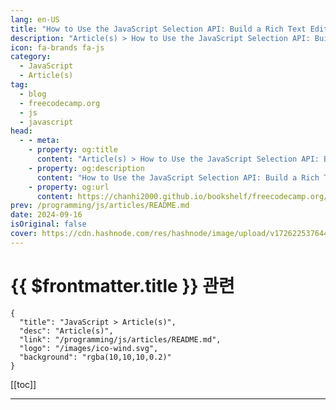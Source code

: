 ```yaml
---
lang: en-US
title: "How to Use the JavaScript Selection API: Build a Rich Text Editor and Real-Time Element Detection"
description: "Article(s) > How to Use the JavaScript Selection API: Build a Rich Text Editor and Real-Time Element Detection"
icon: fa-brands fa-js
category: 
  - JavaScript
  - Article(s)
tag: 
  - blog
  - freecodecamp.org
  - js
  - javascript
head:
  - - meta:
    - property: og:title
      content: "Article(s) > How to Use the JavaScript Selection API: Build a Rich Text Editor and Real-Time Element Detection"
    - property: og:description
      content: "How to Use the JavaScript Selection API: Build a Rich Text Editor and Real-Time Element Detection"
    - property: og:url
      content: https://chanhi2000.github.io/bookshelf/freecodecamp.org/use-the-javascript-selection-api-to-build-a-rich-text-editor.html
prev: /programming/js/articles/README.md
date: 2024-09-16
isOriginal: false
cover: https://cdn.hashnode.com/res/hashnode/image/upload/v1726225376443/ae5d57c8-e79e-4dc4-b218-c3a5e34f8293.png
---
```


# {{ $frontmatter.title }} 관련

```component VPCard
{
  "title": "JavaScript > Article(s)",
  "desc": "Article(s)",
  "link": "/programming/js/articles/README.md",
  "logo": "/images/ico-wind.svg",
  "background": "rgba(10,10,10,0.2)"
}
```

[[toc]]

---

<SiteInfo
  name="How to Use the JavaScript Selection API: Build a Rich Text Editor and Real-Time Element Detection"
  desc="When you interact with web pages, a common task you’ll perform often is selecting text. Whether it's highlighting a section of a paragraph to copy, marking important parts of a document, or working with interactive features like note-taking or text e..."
  url="https://freecodecamp.org/news/use-the-javascript-selection-api-to-build-a-rich-text-editor/"
  logo="https://cdn.freecodecamp.org/universal/favicons/favicon.ico"
  preview="https://cdn.hashnode.com/res/hashnode/image/upload/v1726225376443/ae5d57c8-e79e-4dc4-b218-c3a5e34f8293.png"/>

<!-- TODO: 작성 -->

<!-- 
<p>When you interact with web pages, a common task you’ll perform often is selecting text. Whether it's highlighting a section of a paragraph to copy, marking important parts of a document, or working with interactive features like note-taking or text editing, text selections are part of our everyday browsing experience.</p>
<p>The JavaScript <strong>Selection API</strong> is what makes it possible to interact programmatically with these text selections.</p>
<p>In this tutorial, we'll dive deep into the Selection API, explore what it can do, and demonstrate how you can use it to create interactive, selection-based web applications.</p>
<h3 id="heading-in-this-article-we-will-cover">In this article, we will cover:</h3>
<ul>
<li><p><a class="post-section-overview" href="#heading-what-is-the-selection-api">Explore the JavaScript Selection API, a powerful tool for interacting with and manipulating user-selected text on a web page.</a></p>
</li>
<li><p><a class="post-section-overview" href="#heading-the-documentexeccommand-function">Introduce document.execCommand(), an easy-to-use method for adding formatting to selected text, including bold, italic, and underline.</a></p>
</li>
<li><p><a class="post-section-overview" href="#heading-example-use-case-how-to-build-a-rich-text-editor-with-the-javascript-selection-api">Demonstrate how to build a simple rich text editor with basic formatting features using both the Selection API and execCommand().</a></p>
</li>
<li><p><a class="post-section-overview" href="#heading-how-to-get-the-clicked-element-and-its-real-time-position">Detect clicked elements and their positions in real time.</a></p>
</li>
</ul>
<h2 id="heading-what-is-the-selection-api">What is the Selection API?</h2>
<p>The <strong>Selection API</strong> is a web API provided by modern browsers that enables developers to work with user text selections on a web page. It allows you to:</p>
<ol>
<li><p>Get details about the currently selected text.</p>
</li>
<li><p>Modify or manipulate selections programmatically.</p>
</li>
<li><p>Detect when users make a selection.</p>
</li>
<li><p>Store, replace, or delete selections of text.</p>
</li>
</ol>
<p>This API is commonly used for rich text editors, copy/paste functionality, custom tooltips, highlighting, annotations, and more.</p>
<h2 id="heading-what-can-you-do-using-the-selection-api">What Can You Do Using the Selection API?</h2>
<p>The Selection API gives you the power to interact with user-selected text in a variety of ways. Some key capabilities include:</p>
<ol>
<li><p><strong>Get the currently selected text</strong>: Extract the highlighted text that the user selects in the document.</p>
</li>
<li><p><strong>Modify the selection</strong>: Programmatically set or modify a selection, either by setting new start and end points for the selection or collapsing it entirely.</p>
</li>
<li><p><strong>Remove the selection</strong>: Clear a selection once you're done using it.</p>
</li>
<li><p><strong>Extract position information</strong>: Know where the selection begins and ends, both within the document and on the screen (useful for custom tooltips or annotations).</p>
</li>
<li><p><strong>Apply custom styling</strong>: You can style the selected text, add highlights, or trigger events when a user makes a selection.</p>
</li>
</ol>
<h2 id="heading-key-components-of-the-selection-api">Key Components of the Selection API</h2>
<p>To effectively use the Selection API, it's important to understand some of its core concepts. Here are the key objects and methods:</p>
<h3 id="heading-1-selection-object"><strong>1.</strong> <code>Selection</code> <strong>Object</strong></h3>
<p>The <code>Selection</code> object represents the current selection of text on a web page. It’s accessible through the <code>window.getSelection()</code> method and is the core object you’ll interact with.</p>
<pre class="language-typescript" tabindex="0"><code class="language-typescript"><span class="token keyword">const</span> selection <span class="token operator">=</span> window<span class="token punctuation">.</span><span class="token function">getSelection</span><span class="token punctuation">(</span><span class="token punctuation">)</span><span class="token punctuation">;</span>
<span class="token builtin">console</span><span class="token punctuation">.</span><span class="token function">log</span><span class="token punctuation">(</span>selection<span class="token punctuation">)</span><span class="token punctuation">;</span>
</code></pre>
<p>The <code>Selection</code> object provides multiple properties and methods to retrieve, modify, and manipulate user-selected text.</p>
<h3 id="heading-2-range-object"><strong>2.</strong> <code>Range</code> <strong>Object</strong></h3>
<p>The <code>Range</code> object represents a fragment of a document. It holds information about the start and end points of a selection and allows you to manipulate portions of the document.</p>
<p>For example, you can create a range to highlight or manipulate specific text nodes or retrieve the text content within a certain range.</p>
<pre class="language-typescript" tabindex="0"><code class="language-typescript"><span class="token keyword">const</span> selection <span class="token operator">=</span> window<span class="token punctuation">.</span><span class="token function">getSelection</span><span class="token punctuation">(</span><span class="token punctuation">)</span><span class="token punctuation">;</span>
<span class="token keyword">const</span> range <span class="token operator">=</span> selection<span class="token punctuation">.</span><span class="token function">getRangeAt</span><span class="token punctuation">(</span><span class="token number">0</span><span class="token punctuation">)</span><span class="token punctuation">;</span> <span class="token comment">// Get the first range of the selection</span>
<span class="token builtin">console</span><span class="token punctuation">.</span><span class="token function">log</span><span class="token punctuation">(</span>range<span class="token punctuation">)</span><span class="token punctuation">;</span>
</code></pre>
<h2 id="heading-key-methods-and-properties-of-the-selection-api">Key Methods and Properties of the Selection API</h2>
<p>Here’s a breakdown of the most commonly used methods and properties of the <strong>Selection API</strong> and the <strong>Range API</strong>:</p>
<h3 id="heading-selection-api-methods"><strong>Selection API Methods:</strong></h3>
<h4 id="heading-1-windowgetselection">1. <code>window.getSelection()</code>:</h4>
<p>The <code>window.getSelection()</code> method is used to retrieve the current text selection on the webpage. It returns an <code>Selection</code> object, which represents the range of text selected by the user, or the caret's current position (if no text is selected).</p>
<p><strong>Details about</strong> <code>window.getSelection()</code><strong>:</strong></p>
<p>The <code>Selection</code> object contains details about the currently selected text (if any), including the start and end nodes, offsets, and methods for manipulating the selection.</p>
<p>If no text is selected, the <code>Selection</code> the object will reflect the caret's current position without any selected range.</p>
<p><strong>Example Code:</strong></p>
<pre class="language-typescript" tabindex="0"><code class="language-typescript"><span class="token keyword">const</span> selection <span class="token operator">=</span> window<span class="token punctuation">.</span><span class="token function">getSelection</span><span class="token punctuation">(</span><span class="token punctuation">)</span><span class="token punctuation">;</span>
<span class="token builtin">console</span><span class="token punctuation">.</span><span class="token function">log</span><span class="token punctuation">(</span>selection<span class="token punctuation">)</span><span class="token punctuation">;</span>  <span class="token comment">// Logs the Selection object to the console</span>
</code></pre>
<p><strong>Example Usage:</strong></p>
<p>Check if any text is selected:</p>
<pre class="language-typescript" tabindex="0"><code class="language-typescript"><span class="token keyword">const</span> selection <span class="token operator">=</span> window<span class="token punctuation">.</span><span class="token function">getSelection</span><span class="token punctuation">(</span><span class="token punctuation">)</span><span class="token punctuation">;</span>
<span class="token keyword">if</span> <span class="token punctuation">(</span>selection<span class="token punctuation">.</span>rangeCount <span class="token operator">&gt;</span> <span class="token number">0</span><span class="token punctuation">)</span> <span class="token punctuation">{</span>
    <span class="token builtin">console</span><span class="token punctuation">.</span><span class="token function">log</span><span class="token punctuation">(</span><span class="token string">'Text is selected'</span><span class="token punctuation">)</span><span class="token punctuation">;</span>
<span class="token punctuation">}</span> <span class="token keyword">else</span> <span class="token punctuation">{</span>
    <span class="token builtin">console</span><span class="token punctuation">.</span><span class="token function">log</span><span class="token punctuation">(</span><span class="token string">'No text selected'</span><span class="token punctuation">)</span><span class="token punctuation">;</span>
<span class="token punctuation">}</span>
</code></pre>
<p>This checks if any text is selected by verifying if <code>rangeCount</code> (the number of text ranges) is greater than zero.</p>
<h4 id="heading-2-selectionanchornode-and-selectionfocusnode">2. <code>Selection.anchorNode</code> <strong>and</strong> <code>Selection.focusNode</code><strong>:</strong></h4>
<p><code>anchorNode</code> represents the node where the user started the selection. It's the starting point of the selection, although visually it could be at the end depending on the user's drag direction.</p>
<p><code>focusNode</code> represents the node where the user ended the selection. It's the ending point of the selection, but again, this could visually appear as the start of the selection if the user selected backward.</p>
<p><strong>Important details:</strong></p>
<ul>
<li><p><strong>Selection direction</strong>: If the selection is made left-to-right (dragging forward), this <code>anchorNode</code> will be the earlier part of the selection. If the selection is made right-to-left (dragging backward), the <code>anchorNode</code> will be at the later part of the selection, but the focus will appear first.</p>
</li>
<li><p><strong>Node types</strong>: Both <code>anchorNode</code> and <code>focusNode</code> return DOM nodes. This means they can be text nodes, element nodes, or any other type of node within the document.</p>
</li>
<li><p><strong>Offsets</strong>: Along with these properties, <code>Selection.anchorOffset</code> and <code>Selection.focusOffset</code> give you the exact character offset within the nodes where the selection starts and ends.</p>
</li>
</ul>
<h4 id="heading-3-selectiontostring">3. <code>Selection.toString()</code>:</h4>
<p>To use the <code>Selection.toString()</code> method, you can simply call it on the current selection. This method returns the string value of the currently selected text in the document.</p>
<pre class="language-typescript" tabindex="0"><code class="language-typescript"><span class="token keyword">const</span> selectedText <span class="token operator">=</span> selection<span class="token punctuation">.</span><span class="token function">toString</span><span class="token punctuation">(</span><span class="token punctuation">)</span><span class="token punctuation">;</span>
<span class="token builtin">console</span><span class="token punctuation">.</span><span class="token function">log</span><span class="token punctuation">(</span>selectedText<span class="token punctuation">)</span><span class="token punctuation">;</span>  <span class="token comment">// Output: The selected text</span>
</code></pre>
<p><strong>How it works:</strong></p>
<ol>
<li><p><code>window.getSelection()</code>: This retrieves the current <code>Selection</code> object representing the user-selected text.</p>
</li>
<li><p><code>.toString()</code>: This converts the selected range to a plain string of text.</p>
</li>
<li><p>The result is then printed to the console.</p>
</li>
</ol>
<h4 id="heading-4-selectionremoveallranges">4. <code>Selection.removeAllRanges()</code>:</h4>
<p>The <code>Selection.removeAllRanges()</code> method is used to clear or remove any current text selection on a webpage. When called, it deselects any text that the user may have selected, leaving the selection empty.</p>
<pre class="language-typescript" tabindex="0"><code class="language-typescript">selection<span class="token punctuation">.</span><span class="token function">removeAllRanges</span><span class="token punctuation">(</span><span class="token punctuation">)</span><span class="token punctuation">;</span>
</code></pre>
<p><strong>How it works:</strong></p>
<ul>
<li><p><code>window.getSelection()</code>: Retrieves the current <code>Selection</code> object.</p>
</li>
<li><p><code>.removeAllRanges()</code>: Clears the selection, effectively deselecting any highlighted text on the page.</p>
</li>
</ul>
<h4 id="heading-5-selectionaddrangerange">5. <code>Selection.addRange(range)</code>:</h4>
<p>The <code>Selection.addRange(range)</code> method is used to add a specific <code>Range</code> object to the current selection in the document. This allows you to programmatically select a range of text or elements.</p>
<pre class="language-typescript" tabindex="0"><code class="language-typescript"><span class="token comment">// Create a range object</span>
<span class="token keyword">const</span> range <span class="token operator">=</span> document<span class="token punctuation">.</span><span class="token function">createRange</span><span class="token punctuation">(</span><span class="token punctuation">)</span><span class="token punctuation">;</span>

<span class="token comment">// Select a specific element or part of the document</span>
<span class="token keyword">const</span> element <span class="token operator">=</span> document<span class="token punctuation">.</span><span class="token function">getElementById</span><span class="token punctuation">(</span><span class="token string">'myElement'</span><span class="token punctuation">)</span><span class="token punctuation">;</span>

<span class="token comment">// Set the range to start at the beginning of the element and end at the end</span>
range<span class="token punctuation">.</span><span class="token function">selectNodeContents</span><span class="token punctuation">(</span>element<span class="token punctuation">)</span><span class="token punctuation">;</span>

<span class="token comment">// Clear any existing selection and add the new range</span>
<span class="token keyword">const</span> selection <span class="token operator">=</span> window<span class="token punctuation">.</span><span class="token function">getSelection</span><span class="token punctuation">(</span><span class="token punctuation">)</span><span class="token punctuation">;</span>
selection<span class="token punctuation">.</span><span class="token function">removeAllRanges</span><span class="token punctuation">(</span><span class="token punctuation">)</span><span class="token punctuation">;</span>  <span class="token comment">// Remove existing selections</span>
selection<span class="token punctuation">.</span><span class="token function">addRange</span><span class="token punctuation">(</span>range<span class="token punctuation">)</span><span class="token punctuation">;</span>  <span class="token comment">// Add the new range</span>
</code></pre>
<p><strong>How it works:</strong></p>
<ol>
<li><p><code>document.createRange()</code>: Creates a new <code>Range</code> object.</p>
</li>
<li><p><code>range.selectNodeContents()</code>: Sets the range to cover the contents of a specific DOM element (in this case, the element with ID <code>myElement</code>).</p>
</li>
<li><p><code>selection.removeAllRanges()</code>: Clears any previously selected text or elements.</p>
</li>
<li><p><code>selection.addRange(range)</code>: Adds the definition <code>Range</code> to the selection, making it the currently selected text or content.</p>
</li>
</ol>
<p><strong>Use Cases:</strong></p>
<ul>
<li><p><strong>Programmatically Select Text</strong>: If you want to highlight specific parts of the document programmatically, you can use this method to select them.</p>
</li>
<li><p><strong>Custom Selection Logic</strong>: In web applications that require specific text or element selections, such as editors or custom UI tools, this can be used to manage user selections.</p>
</li>
</ul>
<h3 id="heading-range-api-methods"><strong>Range API Methods:</strong></h3>
<h4 id="heading-1-rangesetstartnode-offset">1. <code>range.setStart(node, offset)</code>:</h4>
<p>The <code>Range.setStart(node, offset)</code> method is used to set the starting point of an <code>Range</code> object. You specify <code>node</code> where the range should start and the <code>offset</code> (position within the node) for the starting point.</p>
<p><strong>Parameters:</strong></p>
<ul>
<li><p><code>node</code>: The DOM node where the range should start. It can be an element node or a text node.</p>
</li>
<li><p><code>offset</code>: The position within the node where the range starts. For element nodes, this is the index of child nodes. For text nodes, it's the character position within the text.</p>
</li>
</ul>
<pre class="language-typescript" tabindex="0"><code class="language-typescript"><span class="token comment">// Create a range object</span>
<span class="token keyword">const</span> range <span class="token operator">=</span> document<span class="token punctuation">.</span><span class="token function">createRange</span><span class="token punctuation">(</span><span class="token punctuation">)</span><span class="token punctuation">;</span>

<span class="token comment">// Select the text node where the range should start</span>
<span class="token keyword">const</span> textNode <span class="token operator">=</span> document<span class="token punctuation">.</span><span class="token function">getElementById</span><span class="token punctuation">(</span><span class="token string">'myElement'</span><span class="token punctuation">)</span><span class="token punctuation">.</span>firstChild<span class="token punctuation">;</span>

<span class="token comment">// Set the start of the range at the 5th character in the text node</span>
range<span class="token punctuation">.</span><span class="token function">setStart</span><span class="token punctuation">(</span>textNode<span class="token punctuation">,</span> <span class="token number">5</span><span class="token punctuation">)</span><span class="token punctuation">;</span>
</code></pre>
<p><strong>Code explanation:</strong></p>
<ol>
<li><p><code>document.createRange()</code>: Creates a new <code>Range</code> object.</p>
</li>
<li><p><code>textNode</code>: This refers to the first child of the element with ID <code>myElement</code>, which is expected to be a text node.</p>
</li>
<li><p><code>range.setStart(textNode, 5)</code>: Sets the start of the range at the 5th character in the text node.</p>
</li>
</ol>
<p><strong>Important notes:</strong></p>
<ul>
<li><p>In <strong>text nodes</strong>, the <code>offset</code> refers to the position of a character within the text. For example, <code>offset = 5</code> means the range starts after the 5th character.</p>
</li>
<li><p>In <strong>element nodes</strong>, the <code>offset</code> refers to the index of child nodes. For instance, <code>offset = 0</code> would start before the first child element, while <code>offset = 1</code> would start after the first child.</p>
</li>
</ul>
<p><strong>Example use case:</strong></p>
<p>You could use <code>setStart</code> in a scenario where you want to highlight or extract part of some text, starting at a specific point:</p>
<pre class="language-typescript" tabindex="0"><code class="language-typescript"><span class="token keyword">const</span> range <span class="token operator">=</span> document<span class="token punctuation">.</span><span class="token function">createRange</span><span class="token punctuation">(</span><span class="token punctuation">)</span><span class="token punctuation">;</span>
<span class="token keyword">const</span> textNode <span class="token operator">=</span> document<span class="token punctuation">.</span><span class="token function">getElementById</span><span class="token punctuation">(</span><span class="token string">'myText'</span><span class="token punctuation">)</span><span class="token punctuation">.</span>firstChild<span class="token punctuation">;</span>
range<span class="token punctuation">.</span><span class="token function">setStart</span><span class="token punctuation">(</span>textNode<span class="token punctuation">,</span> <span class="token number">3</span><span class="token punctuation">)</span><span class="token punctuation">;</span> <span class="token comment">// Start at the 4th character</span>
range<span class="token punctuation">.</span><span class="token function">setEnd</span><span class="token punctuation">(</span>textNode<span class="token punctuation">,</span> <span class="token number">8</span><span class="token punctuation">)</span><span class="token punctuation">;</span>   <span class="token comment">// End at the 9th character</span>

<span class="token keyword">const</span> selection <span class="token operator">=</span> window<span class="token punctuation">.</span><span class="token function">getSelection</span><span class="token punctuation">(</span><span class="token punctuation">)</span><span class="token punctuation">;</span>
selection<span class="token punctuation">.</span><span class="token function">removeAllRanges</span><span class="token punctuation">(</span><span class="token punctuation">)</span><span class="token punctuation">;</span> <span class="token comment">// Clear previous selections</span>
selection<span class="token punctuation">.</span><span class="token function">addRange</span><span class="token punctuation">(</span>range<span class="token punctuation">)</span><span class="token punctuation">;</span>   <span class="token comment">// Highlight the selected text</span>
</code></pre>
<p>In this example, it selects the text starting from the 4th character and ending at the 9th character, effectively highlighting that part of the text.</p>
<h4 id="heading-2-rangeclonecontents">2. <code>range.cloneContents()</code>:</h4>
<p>The <code>Range.cloneContents()</code> method is used to create a copy of the content within the specified range. It returns a <code>DocumentFragment</code> containing the nodes and content from the range but does not modify the original document.</p>
<p><strong>Key details:</strong></p>
<ul>
<li><p><strong>Returns</strong>: A <code>DocumentFragment</code> that contains the cloned nodes and elements within the range.</p>
</li>
<li><p><strong>Non-destructive</strong>: This method does not alter or remove the content from the original document – it simply creates a copy.</p>
</li>
</ul>
<p><strong>Example code:</strong></p>
<pre class="language-typescript" tabindex="0"><code class="language-typescript"><span class="token comment">// Create a range object</span>
<span class="token keyword">const</span> range <span class="token operator">=</span> document<span class="token punctuation">.</span><span class="token function">createRange</span><span class="token punctuation">(</span><span class="token punctuation">)</span><span class="token punctuation">;</span>

<span class="token comment">// Select the content of a specific element</span>
<span class="token keyword">const</span> element <span class="token operator">=</span> document<span class="token punctuation">.</span><span class="token function">getElementById</span><span class="token punctuation">(</span><span class="token string">'myElement'</span><span class="token punctuation">)</span><span class="token punctuation">;</span>
range<span class="token punctuation">.</span><span class="token function">selectNodeContents</span><span class="token punctuation">(</span>element<span class="token punctuation">)</span><span class="token punctuation">;</span>

<span class="token comment">// Clone the contents of the range</span>
<span class="token keyword">const</span> clonedContent <span class="token operator">=</span> range<span class="token punctuation">.</span><span class="token function">cloneContents</span><span class="token punctuation">(</span><span class="token punctuation">)</span><span class="token punctuation">;</span>

<span class="token comment">// Append the cloned content somewhere in the document</span>
document<span class="token punctuation">.</span>body<span class="token punctuation">.</span><span class="token function">appendChild</span><span class="token punctuation">(</span>clonedContent<span class="token punctuation">)</span><span class="token punctuation">;</span>
</code></pre>
<p><strong>How it works:</strong></p>
<ol>
<li><p><code>document.createRange()</code>: Creates a new <code>Range</code> object.</p>
</li>
<li><p><code>range.selectNodeContents(element)</code>: Selects all the content within the specified element.</p>
</li>
<li><p><code>range.cloneContents()</code>: Creates a <code>DocumentFragment</code> that contains a copy of the selected contents.</p>
</li>
<li><p><code>document.body.appendChild(clonedContent)</code>: Appends the cloned content somewhere in the document (in this case, at the end of the body).</p>
</li>
</ol>
<p><strong>Use cases:</strong></p>
<ol>
<li><p><strong>Duplicating Content</strong>: Use this method when you need to create a copy of selected content without altering the original.</p>
</li>
<li><p><strong>Manipulating Copied Data</strong>: After cloning the contents, you can modify or process the cloned fragment (for example, for drag-and-drop features, custom tooltips, or saving a portion of content).</p>
</li>
</ol>
<p><strong>Example scenario:</strong></p>
<p>If you want to copy part of a webpage’s content and display it elsewhere:</p>
<pre class="language-typescript" tabindex="0"><code class="language-typescript"><span class="token keyword">const</span> range <span class="token operator">=</span> document<span class="token punctuation">.</span><span class="token function">createRange</span><span class="token punctuation">(</span><span class="token punctuation">)</span><span class="token punctuation">;</span>
<span class="token keyword">const</span> element <span class="token operator">=</span> document<span class="token punctuation">.</span><span class="token function">querySelector</span><span class="token punctuation">(</span><span class="token string">'#textElement'</span><span class="token punctuation">)</span><span class="token punctuation">;</span>
range<span class="token punctuation">.</span><span class="token function">setStart</span><span class="token punctuation">(</span>element<span class="token punctuation">.</span>firstChild<span class="token punctuation">,</span> <span class="token number">0</span><span class="token punctuation">)</span><span class="token punctuation">;</span>  <span class="token comment">// Set start of range</span>
range<span class="token punctuation">.</span><span class="token function">setEnd</span><span class="token punctuation">(</span>element<span class="token punctuation">.</span>firstChild<span class="token punctuation">,</span> <span class="token number">10</span><span class="token punctuation">)</span><span class="token punctuation">;</span>   <span class="token comment">// Set end of range (first 10 characters)</span>

<span class="token comment">// Clone the content and append it to another element</span>
<span class="token keyword">const</span> clonedContent <span class="token operator">=</span> range<span class="token punctuation">.</span><span class="token function">cloneContents</span><span class="token punctuation">(</span><span class="token punctuation">)</span><span class="token punctuation">;</span>
document<span class="token punctuation">.</span><span class="token function">querySelector</span><span class="token punctuation">(</span><span class="token string">'#targetElement'</span><span class="token punctuation">)</span><span class="token punctuation">.</span><span class="token function">appendChild</span><span class="token punctuation">(</span>clonedContent<span class="token punctuation">)</span><span class="token punctuation">;</span>
</code></pre>
<p>In this example, the first 10 characters <code>#textElement</code> are cloned and inserted into <code>#targetElement</code>. This does not affect the original content in <code>#textElement</code>.</p>
<h3 id="heading-use-cases-of-the-selection-api">Use Cases of the Selection API</h3>
<h4 id="heading-1-highlighting-text">1. Highlighting text</h4>
<p>Using the Selection API, you can highlight text dynamically based on user input. For example, you can wrap the selected text in a <code>&lt;mark&gt;</code> tag to highlight it.</p>
<pre class="language-xml" tabindex="0"><code class="language-xml"><span class="token tag"><span class="token tag"><span class="token punctuation">&lt;</span>p</span> <span class="token attr-name">id</span><span class="token attr-value"><span class="token punctuation attr-equals">=</span><span class="token punctuation">"</span>text<span class="token punctuation">"</span></span><span class="token punctuation">&gt;</span></span>This is some selectable text.<span class="token tag"><span class="token tag"><span class="token punctuation">&lt;/</span>p</span><span class="token punctuation">&gt;</span></span>
<span class="token tag"><span class="token tag"><span class="token punctuation">&lt;</span>button</span> <span class="token attr-name">onclick</span><span class="token attr-value"><span class="token punctuation attr-equals">=</span><span class="token punctuation">"</span>highlightSelection()<span class="token punctuation">"</span></span><span class="token punctuation">&gt;</span></span>Highlight<span class="token tag"><span class="token tag"><span class="token punctuation">&lt;/</span>button</span><span class="token punctuation">&gt;</span></span>

<span class="token tag"><span class="token tag"><span class="token punctuation">&lt;</span>script</span><span class="token punctuation">&gt;</span></span>
function highlightSelection() {
    const selection = window.getSelection();
    if (selection.rangeCount &gt; 0) {
        const range = selection.getRangeAt(0);
        const highlight = document.createElement('mark');
        range.surroundContents(highlight);
    }
}
<span class="token tag"><span class="token tag"><span class="token punctuation">&lt;/</span>script</span><span class="token punctuation">&gt;</span></span>
</code></pre>
<p>This script allows users to highlight the selected text with a simple click.</p>
<h4 id="heading-2-copying-selected-text">2. Copying selected text</h4>
<p>You can easily extract and manipulate the selected text with the <code>Selection.toString()</code> method. Here’s an example of copying the selected text to the clipboard:</p>
<pre class="language-xml" tabindex="0"><code class="language-xml"><span class="token tag"><span class="token tag"><span class="token punctuation">&lt;</span>p</span> <span class="token attr-name">id</span><span class="token attr-value"><span class="token punctuation attr-equals">=</span><span class="token punctuation">"</span>text<span class="token punctuation">"</span></span><span class="token punctuation">&gt;</span></span>Select any portion of this text and copy it to the clipboard.<span class="token tag"><span class="token tag"><span class="token punctuation">&lt;/</span>p</span><span class="token punctuation">&gt;</span></span>
<span class="token tag"><span class="token tag"><span class="token punctuation">&lt;</span>button</span> <span class="token attr-name">onclick</span><span class="token attr-value"><span class="token punctuation attr-equals">=</span><span class="token punctuation">"</span>copySelection()<span class="token punctuation">"</span></span><span class="token punctuation">&gt;</span></span>Copy<span class="token tag"><span class="token tag"><span class="token punctuation">&lt;/</span>button</span><span class="token punctuation">&gt;</span></span>

<span class="token tag"><span class="token tag"><span class="token punctuation">&lt;</span>script</span><span class="token punctuation">&gt;</span></span>
function copySelection() {
    const selection = window.getSelection();
    const text = selection.toString();

    navigator.clipboard.writeText(text).then(() =&gt; {
        alert("Copied to clipboard: " + text);
    });
}
<span class="token tag"><span class="token tag"><span class="token punctuation">&lt;/</span>script</span><span class="token punctuation">&gt;</span></span>
</code></pre>
<p>This snippet allows users to copy any selected text and paste it elsewhere.</p>
<h4 id="heading-3-annotating-text">3. Annotating text</h4>
<p>You can combine the Selection API with custom annotations. You can display a floating tooltip or annotation box by detecting the selection’s position on the page.</p>
<pre class="language-xml" tabindex="0"><code class="language-xml"><span class="token tag"><span class="token tag"><span class="token punctuation">&lt;</span>p</span><span class="token punctuation">&gt;</span></span>Select text to see the annotation box.<span class="token tag"><span class="token tag"><span class="token punctuation">&lt;/</span>p</span><span class="token punctuation">&gt;</span></span>

<span class="token tag"><span class="token tag"><span class="token punctuation">&lt;</span>script</span><span class="token punctuation">&gt;</span></span>
document.addEventListener("mouseup", () =&gt; {
    const selection = window.getSelection();
    const selectedText = selection.toString();

    if (selectedText.length &gt; 0) {
        const range = selection.getRangeAt(0);
        const rect = range.getBoundingClientRect();

        const annotationBox = document.createElement("div");
        annotationBox.style.position = "absolute";
        annotationBox.style.left = `${rect.left}px`;
        annotationBox.style.top = `${rect.top - 30}px`;
        annotationBox.textContent = "Annotate this!";
        document.body.appendChild(annotationBox);
    }
});
<span class="token tag"><span class="token tag"><span class="token punctuation">&lt;/</span>script</span><span class="token punctuation">&gt;</span></span>
</code></pre>
<p>This script creates an annotation box just above the selected text.</p>
<h3 id="heading-advanced-features-of-the-selection-api">Advanced Features of the Selection API</h3>
<ol>
<li><p><strong>Multiple Ranges</strong>: Some browsers support multiple text selections on a single page, where you can select multiple text ranges and manipulate them simultaneously.</p>
</li>
<li><p><strong>Detecting Selection Changes</strong>: You can listen for <code>selectionchange</code> events on the document, allowing you to detect when the user changes their selection.</p>
<pre class="language-typescript" tabindex="0"><code class="language-typescript"> document<span class="token punctuation">.</span><span class="token function">addEventListener</span><span class="token punctuation">(</span><span class="token string">"selectionchange"</span><span class="token punctuation">,</span> <span class="token punctuation">(</span><span class="token punctuation">)</span> <span class="token operator">=&gt;</span> <span class="token punctuation">{</span>
     <span class="token keyword">const</span> selection <span class="token operator">=</span> window<span class="token punctuation">.</span><span class="token function">getSelection</span><span class="token punctuation">(</span><span class="token punctuation">)</span><span class="token punctuation">;</span>
     <span class="token builtin">console</span><span class="token punctuation">.</span><span class="token function">log</span><span class="token punctuation">(</span><span class="token string">"Selection changed:"</span><span class="token punctuation">,</span> selection<span class="token punctuation">.</span><span class="token function">toString</span><span class="token punctuation">(</span><span class="token punctuation">)</span><span class="token punctuation">)</span><span class="token punctuation">;</span>
 <span class="token punctuation">}</span><span class="token punctuation">)</span><span class="token punctuation">;</span>
</code></pre>
</li>
<li><p><strong>Working with Forms</strong>: Selections can be useful in forms, allowing you to auto-complete, copy, or validate the user’s input based on selected text.</p>
</li>
</ol>
<p>The <strong>JavaScript Selection API</strong> is a powerful tool for creating dynamic and interactive web applications. Whether you want to implement custom copy/paste functionality, enable annotations, or build advanced text editors, the Selection API provides the control and flexibility you need to handle user selections.</p>
<p>With its easy-to-use methods and properties, you can enhance user experiences and create intuitive, selection-based features.</p>
<h2 id="heading-example-use-case-how-to-build-a-rich-text-editor-with-the-javascript-selection-api">Example Use Case: How to Build a Rich Text Editor with the JavaScript Selection API</h2>
<p>The Selection API not only allows you to interact with text selections but also opens the door to more advanced text manipulation, like creating a <strong>rich text editor</strong>. A rich text editor (RTE) allows users to format selected text with features such as bold, italic, and underline.</p>
<p>In this section, we'll walk through how to build a basic rich text editor using the Selection API and provide an example with key formatting features.</p>
<h3 id="heading-how-does-the-selection-api-help-build-a-rich-text-editor">How Does the Selection API Help Build a Rich Text Editor?</h3>
<p>The Selection API lets you:</p>
<ul>
<li><p>Detect the text selected by the user.</p>
</li>
<li><p>Programmatically modify the selected content, for example, applying bold, italic, or underlined styling.</p>
</li>
<li><p>Allow users to make in-place edits with simple UI controls (like buttons or keyboard shortcuts).</p>
</li>
</ul>
<p>By using the <code>window.getSelection()</code> and Range API, you can manipulate text based on user actions (such as clicking a "Bold" button). You can then wrap the selected text in appropriate HTML tags (<code>&lt;b&gt;</code>, <code>&lt;i&gt;</code>, <code>&lt;u&gt;</code>) or apply inline styles.</p>
<h3 id="heading-basic-rich-text-editor-features">Basic Rich Text Editor Features</h3>
<p>For our example, we'll implement three core formatting features:</p>
<ol>
<li><p><strong>Bold</strong>: Make the selected text bold.</p>
</li>
<li><p><strong>Italic</strong>: Italicize the selected text.</p>
</li>
<li><p><strong>Underline</strong>: Underline the selected text.</p>
</li>
</ol>
<h4 id="heading-html-structure">HTML Structure</h4>
<p>Here’s a simple layout for the editor with buttons for Bold, Italic, and Underline:</p>
<pre class="language-xml" tabindex="0"><code class="language-xml"><span class="token doctype"><span class="token punctuation">&lt;!</span><span class="token doctype-tag">DOCTYPE</span> <span class="token name">html</span><span class="token punctuation">&gt;</span></span>
<span class="token tag"><span class="token tag"><span class="token punctuation">&lt;</span>html</span> <span class="token attr-name">lang</span><span class="token attr-value"><span class="token punctuation attr-equals">=</span><span class="token punctuation">"</span>en<span class="token punctuation">"</span></span><span class="token punctuation">&gt;</span></span>
<span class="token tag"><span class="token tag"><span class="token punctuation">&lt;</span>head</span><span class="token punctuation">&gt;</span></span>
  <span class="token tag"><span class="token tag"><span class="token punctuation">&lt;</span>meta</span> <span class="token attr-name">charset</span><span class="token attr-value"><span class="token punctuation attr-equals">=</span><span class="token punctuation">"</span>UTF-8<span class="token punctuation">"</span></span><span class="token punctuation">&gt;</span></span>
  <span class="token tag"><span class="token tag"><span class="token punctuation">&lt;</span>meta</span> <span class="token attr-name">name</span><span class="token attr-value"><span class="token punctuation attr-equals">=</span><span class="token punctuation">"</span>viewport<span class="token punctuation">"</span></span> <span class="token attr-name">content</span><span class="token attr-value"><span class="token punctuation attr-equals">=</span><span class="token punctuation">"</span>width=device-width, initial-scale=1.0<span class="token punctuation">"</span></span><span class="token punctuation">&gt;</span></span>
  <span class="token tag"><span class="token tag"><span class="token punctuation">&lt;</span>title</span><span class="token punctuation">&gt;</span></span>Simple Rich Text Editor<span class="token tag"><span class="token tag"><span class="token punctuation">&lt;/</span>title</span><span class="token punctuation">&gt;</span></span>
  <span class="token tag"><span class="token tag"><span class="token punctuation">&lt;</span>style</span><span class="token punctuation">&gt;</span></span>
    #editor {
      border: 1px solid #ccc;
      min-height: 150px;
      padding: 10px;
      margin-top: 10px;
    }
    .toolbar {
      margin-bottom: 5px;
    }
    .toolbar button {
      margin-right: 5px;
    }
  <span class="token tag"><span class="token tag"><span class="token punctuation">&lt;/</span>style</span><span class="token punctuation">&gt;</span></span>
<span class="token tag"><span class="token tag"><span class="token punctuation">&lt;/</span>head</span><span class="token punctuation">&gt;</span></span>
<span class="token tag"><span class="token tag"><span class="token punctuation">&lt;</span>body</span><span class="token punctuation">&gt;</span></span>
  <span class="token tag"><span class="token tag"><span class="token punctuation">&lt;</span>div</span> <span class="token attr-name">class</span><span class="token attr-value"><span class="token punctuation attr-equals">=</span><span class="token punctuation">"</span>toolbar<span class="token punctuation">"</span></span><span class="token punctuation">&gt;</span></span>
    <span class="token tag"><span class="token tag"><span class="token punctuation">&lt;</span>button</span> <span class="token attr-name">onclick</span><span class="token attr-value"><span class="token punctuation attr-equals">=</span><span class="token punctuation">"</span>formatText('bold')<span class="token punctuation">"</span></span><span class="token punctuation">&gt;</span></span><span class="token tag"><span class="token tag"><span class="token punctuation">&lt;</span>b</span><span class="token punctuation">&gt;</span></span>Bold<span class="token tag"><span class="token tag"><span class="token punctuation">&lt;/</span>b</span><span class="token punctuation">&gt;</span></span><span class="token tag"><span class="token tag"><span class="token punctuation">&lt;/</span>button</span><span class="token punctuation">&gt;</span></span>
    <span class="token tag"><span class="token tag"><span class="token punctuation">&lt;</span>button</span> <span class="token attr-name">onclick</span><span class="token attr-value"><span class="token punctuation attr-equals">=</span><span class="token punctuation">"</span>formatText('italic')<span class="token punctuation">"</span></span><span class="token punctuation">&gt;</span></span><span class="token tag"><span class="token tag"><span class="token punctuation">&lt;</span>i</span><span class="token punctuation">&gt;</span></span>Italic<span class="token tag"><span class="token tag"><span class="token punctuation">&lt;/</span>i</span><span class="token punctuation">&gt;</span></span><span class="token tag"><span class="token tag"><span class="token punctuation">&lt;/</span>button</span><span class="token punctuation">&gt;</span></span>
    <span class="token tag"><span class="token tag"><span class="token punctuation">&lt;</span>button</span> <span class="token attr-name">onclick</span><span class="token attr-value"><span class="token punctuation attr-equals">=</span><span class="token punctuation">"</span>formatText('underline')<span class="token punctuation">"</span></span><span class="token punctuation">&gt;</span></span><span class="token tag"><span class="token tag"><span class="token punctuation">&lt;</span>u</span><span class="token punctuation">&gt;</span></span>Underline<span class="token tag"><span class="token tag"><span class="token punctuation">&lt;/</span>u</span><span class="token punctuation">&gt;</span></span><span class="token tag"><span class="token tag"><span class="token punctuation">&lt;/</span>button</span><span class="token punctuation">&gt;</span></span>
  <span class="token tag"><span class="token tag"><span class="token punctuation">&lt;/</span>div</span><span class="token punctuation">&gt;</span></span>

  <span class="token comment">&lt;!-- Contenteditable div for the editor --&gt;</span>
  <span class="token tag"><span class="token tag"><span class="token punctuation">&lt;</span>div</span> <span class="token attr-name">id</span><span class="token attr-value"><span class="token punctuation attr-equals">=</span><span class="token punctuation">"</span>editor<span class="token punctuation">"</span></span> <span class="token attr-name">contenteditable</span><span class="token attr-value"><span class="token punctuation attr-equals">=</span><span class="token punctuation">"</span>true<span class="token punctuation">"</span></span><span class="token punctuation">&gt;</span></span>
    Type your text here...
  <span class="token tag"><span class="token tag"><span class="token punctuation">&lt;/</span>div</span><span class="token punctuation">&gt;</span></span>

  <span class="token tag"><span class="token tag"><span class="token punctuation">&lt;</span>script</span> <span class="token attr-name">src</span><span class="token attr-value"><span class="token punctuation attr-equals">=</span><span class="token punctuation">"</span>editor.js<span class="token punctuation">"</span></span><span class="token punctuation">&gt;</span></span><span class="token tag"><span class="token tag"><span class="token punctuation">&lt;/</span>script</span><span class="token punctuation">&gt;</span></span>
<span class="token tag"><span class="token tag"><span class="token punctuation">&lt;/</span>body</span><span class="token punctuation">&gt;</span></span>
<span class="token tag"><span class="token tag"><span class="token punctuation">&lt;/</span>html</span><span class="token punctuation">&gt;</span></span>
</code></pre>
<h4 id="heading-javascript-handling-formatting-with-the-selection-api">JavaScript: Handling Formatting with the Selection API</h4>
<p>Now that we have the basic structure, let's add JavaScript to handle text formatting. We’ll use the <strong>Selection API</strong> and <code>document.execCommand()</code>, a legacy method still supported by most browsers, to apply formatting.</p>
<p>Here’s the JavaScript to make the buttons functional:</p>
<pre class="language-typescript" tabindex="0"><code class="language-typescript"><span class="token comment">// Function to format text based on the command</span>
<span class="token keyword">function</span> <span class="token function">formatText</span><span class="token punctuation">(</span>command<span class="token punctuation">)</span> <span class="token punctuation">{</span>
  document<span class="token punctuation">.</span><span class="token function">execCommand</span><span class="token punctuation">(</span>command<span class="token punctuation">,</span> <span class="token boolean">false</span><span class="token punctuation">,</span> <span class="token keyword">null</span><span class="token punctuation">)</span><span class="token punctuation">;</span>
<span class="token punctuation">}</span>
</code></pre>
<p>The <code>execCommand</code> method allows you to perform commands on the content inside an element that has the <code>contenteditable</code> attribute. In our case, the commands will be <code>'bold'</code>, <code>'italic'</code>, and <code>'underline'</code>.</p>
<h3 id="heading-the-documentexeccommand-function">The <code>document.execCommand()</code> Function</h3>
<p>The <code>document.execCommand()</code> function is a legacy method provided by browsers that allows developers to perform various document editing operations directly on content within an <code>contenteditable</code> element. This method has been widely used to build rich text editors for web applications due to its simplicity and browser support.</p>
<p>Though it's still functional in most modern browsers, it's worth noting that <code>execCommand</code> has been deprecated and may not be supported in future versions of browsers. But it still provides a good starting point for basic rich text editors.</p>
<p>If you're looking for a long-term solution, newer APIs like the Selection API combined with Range API or third-party libraries (like Quill.js and Draft.js) are recommended for complex editing needs.</p>
<h3 id="heading-what-is-documentexeccommand">What is <code>document.execCommand()</code>?</h3>
<p>The <code>document.execCommand()</code> the method executes a specified command for manipulating or formatting text in a <strong>contenteditable</strong> element (such as a div, textarea, or input field). It can perform commands such as applying styles, modifying text alignment, creating links, and much more.</p>
<h4 id="heading-syntax-of-the-execcommand">Syntax of the <code>execCommand()</code>:</h4>
<pre class="language-typescript" tabindex="0"><code class="language-typescript">document<span class="token punctuation">.</span><span class="token function">execCommand</span><span class="token punctuation">(</span>command<span class="token punctuation">,</span> showUI<span class="token punctuation">,</span> value<span class="token punctuation">)</span><span class="token punctuation">;</span>
</code></pre>
<ul>
<li><p><code>command</code>: A string that represents the command to execute (for example, <code>'bold'</code>, <code>'italic'</code>, <code>'underline'</code>, <code>'createLink'</code>).</p>
</li>
<li><p><code>showUI</code>: A boolean value indicating whether the default user interface for the command should be shown (almost always <code>false</code>, as browser UIs are often inconsistent).</p>
</li>
<li><p><code>value</code>: Optional. A string representing the value to pass for certain commands (for example, the URL for creating a link).</p>
</li>
</ul>
<h4 id="heading-return-value">Return Value</h4>
<p><code>execCommand()</code> returns <code>true</code> if the command is successfully executed or <code>false</code> otherwise.</p>
<h3 id="heading-how-to-enhance-the-rich-text-editor">How to Enhance the Rich Text Editor</h3>
<p>While the example above gives you a basic rich text editor, you can expand its features by adding more controls and handling other commands:</p>
<ul>
<li><p><strong>Text Color</strong>: Change the color of the selected text using <code>execCommand('foreColor', false, 'red')</code>.</p>
</li>
<li><p><strong>Text Alignment</strong>: Align text left, center, or right using commands like <code>execCommand('justifyCenter')</code>.</p>
</li>
<li><p><strong>Undo/Redo</strong>: Implement undo and redo functionality using <code>execCommand('undo')</code> and <code>execCommand('redo')</code>.</p>
</li>
<li><p><strong>Adding Links</strong>: Allow users to add links with <code>execCommand('createLink', false, '</code><a target="_blank" href="http://example.com"><code>http://example.com</code></a><code>')</code>.</p>
</li>
</ul>
<p>Using the Selection API combined with <code>document.execCommand()</code>, we’ve built a simple, yet functional rich text editor with bold, italic, and underline features. This basic editor can be further enhanced with additional features like font size, color, and alignment to create a full-fledged rich text editor for your web applications.</p>
<h3 id="heading-how-to-get-the-clicked-element-and-its-real-time-position"><strong>How to Get the Clicked Element and its Real-Time Position</strong></h3>
<p>The simplest way to detect the clicked element in a webpage is by using the <code>click</code> event listener in JavaScript.</p>
<p>Here's how you can do it:</p>
<pre class="language-typescript" tabindex="0"><code class="language-typescript">document<span class="token punctuation">.</span><span class="token function">addEventListener</span><span class="token punctuation">(</span><span class="token string">'click'</span><span class="token punctuation">,</span> <span class="token punctuation">(</span>event<span class="token punctuation">)</span> <span class="token operator">=&gt;</span> <span class="token punctuation">{</span>
    <span class="token keyword">const</span> clickedElement <span class="token operator">=</span> event<span class="token punctuation">.</span>target<span class="token punctuation">;</span>
    <span class="token builtin">console</span><span class="token punctuation">.</span><span class="token function">log</span><span class="token punctuation">(</span><span class="token string">'You clicked on:'</span><span class="token punctuation">,</span> clickedElement<span class="token punctuation">.</span>tagName<span class="token punctuation">)</span><span class="token punctuation">;</span>
<span class="token punctuation">}</span><span class="token punctuation">)</span><span class="token punctuation">;</span>
</code></pre>
<h4 id="heading-code-explanation">Code explanation:</h4>
<ul>
<li><p><code>document.addEventListener('click', ...)</code>: This attaches an event listener to the whole document.</p>
</li>
<li><p><a target="_blank" href="http://event.target"><code>event.target</code></a>: This property returns the specific element that was clicked.</p>
</li>
<li><p><code>clickedElement.tagName</code>: This provides the tag name of the clicked element (like <code>DIV</code>, <code>SPAN</code>, <code>BUTTON</code>, etc.).</p>
</li>
</ul>
<p>This will log the element’s tag name to the console when you click anywhere on the document.</p>
<h3 id="heading-how-to-get-the-elements-realtime-position"><strong>How to Get the Element's Realtime Position</strong></h3>
<p>Once you have the clicked element, you can find its position on the screen using JavaScript’s DOM API. Specifically, <code>getBoundingClientRect()</code> gives us the element's position relative to the viewport.</p>
<pre class="language-typescript" tabindex="0"><code class="language-typescript">document<span class="token punctuation">.</span><span class="token function">addEventListener</span><span class="token punctuation">(</span><span class="token string">'click'</span><span class="token punctuation">,</span> <span class="token punctuation">(</span>event<span class="token punctuation">)</span> <span class="token operator">=&gt;</span> <span class="token punctuation">{</span>
    <span class="token keyword">const</span> clickedElement <span class="token operator">=</span> event<span class="token punctuation">.</span>target<span class="token punctuation">;</span>
    <span class="token keyword">const</span> position <span class="token operator">=</span> clickedElement<span class="token punctuation">.</span><span class="token function">getBoundingClientRect</span><span class="token punctuation">(</span><span class="token punctuation">)</span><span class="token punctuation">;</span>

    <span class="token builtin">console</span><span class="token punctuation">.</span><span class="token function">log</span><span class="token punctuation">(</span><span class="token template-string"><span class="token template-punctuation string">`</span><span class="token string">Element: </span><span class="token interpolation"><span class="token interpolation-punctuation punctuation">${</span>clickedElement<span class="token punctuation">.</span>tagName<span class="token interpolation-punctuation punctuation">}</span></span><span class="token template-punctuation string">`</span></span><span class="token punctuation">)</span><span class="token punctuation">;</span>
    <span class="token builtin">console</span><span class="token punctuation">.</span><span class="token function">log</span><span class="token punctuation">(</span><span class="token template-string"><span class="token template-punctuation string">`</span><span class="token string">Position: Top - </span><span class="token interpolation"><span class="token interpolation-punctuation punctuation">${</span>position<span class="token punctuation">.</span>top<span class="token interpolation-punctuation punctuation">}</span></span><span class="token string">px, Left - </span><span class="token interpolation"><span class="token interpolation-punctuation punctuation">${</span>position<span class="token punctuation">.</span>left<span class="token interpolation-punctuation punctuation">}</span></span><span class="token string">px</span><span class="token template-punctuation string">`</span></span><span class="token punctuation">)</span><span class="token punctuation">;</span>
<span class="token punctuation">}</span><span class="token punctuation">)</span><span class="token punctuation">;</span>
</code></pre>
<h4 id="heading-code-explanation-1">Code explanation:</h4>
<ul>
<li><p><code>getBoundingClientRect()</code>: This method returns the size of an element and its position relative to the viewport. It gives you several useful properties:</p>
<ul>
<li><p><code>top</code>: Distance from the top of the viewport.</p>
</li>
<li><p><code>left</code>: Distance from the left of the viewport.</p>
</li>
<li><p><code>right</code>: Distance from the left edge to the right edge of the element.</p>
</li>
<li><p><code>bottom</code>: Distance from the top edge to the bottom edge of the element.</p>
</li>
</ul>
</li>
</ul>
<p>The <code>top</code> and <code>left</code> values are usually the most useful, as they tell you where the element is positioned.</p>
<h3 id="heading-full-example-with-code"><strong>Full Example with Code</strong></h3>
<p>Let’s put everything together. We’ll create an interactive example where clicking on any element displays its tag name and position in a tooltip-like fashion.</p>
<p>Here’s the complete code:</p>
<pre class="language-xml" tabindex="0"><code class="language-xml"><span class="token doctype"><span class="token punctuation">&lt;!</span><span class="token doctype-tag">DOCTYPE</span> <span class="token name">html</span><span class="token punctuation">&gt;</span></span>
<span class="token tag"><span class="token tag"><span class="token punctuation">&lt;</span>html</span> <span class="token attr-name">lang</span><span class="token attr-value"><span class="token punctuation attr-equals">=</span><span class="token punctuation">"</span>en<span class="token punctuation">"</span></span><span class="token punctuation">&gt;</span></span>
<span class="token tag"><span class="token tag"><span class="token punctuation">&lt;</span>head</span><span class="token punctuation">&gt;</span></span>
    <span class="token tag"><span class="token tag"><span class="token punctuation">&lt;</span>meta</span> <span class="token attr-name">charset</span><span class="token attr-value"><span class="token punctuation attr-equals">=</span><span class="token punctuation">"</span>UTF-8<span class="token punctuation">"</span></span><span class="token punctuation">&gt;</span></span>
    <span class="token tag"><span class="token tag"><span class="token punctuation">&lt;</span>meta</span> <span class="token attr-name">name</span><span class="token attr-value"><span class="token punctuation attr-equals">=</span><span class="token punctuation">"</span>viewport<span class="token punctuation">"</span></span> <span class="token attr-name">content</span><span class="token attr-value"><span class="token punctuation attr-equals">=</span><span class="token punctuation">"</span>width=device-width, initial-scale=1.0<span class="token punctuation">"</span></span><span class="token punctuation">&gt;</span></span>
    <span class="token tag"><span class="token tag"><span class="token punctuation">&lt;</span>title</span><span class="token punctuation">&gt;</span></span>Detect Clicked Element and Position<span class="token tag"><span class="token tag"><span class="token punctuation">&lt;/</span>title</span><span class="token punctuation">&gt;</span></span>
    <span class="token tag"><span class="token tag"><span class="token punctuation">&lt;</span>style</span><span class="token punctuation">&gt;</span></span>
        body {
            font-family: Arial, sans-serif;
        }
        .tooltip {
            position: absolute;
            background-color: #333;
            color: #fff;
            padding: 5px;
            border-radius: 5px;
            font-size: 12px;
            display: none;
        }
    <span class="token tag"><span class="token tag"><span class="token punctuation">&lt;/</span>style</span><span class="token punctuation">&gt;</span></span>
<span class="token tag"><span class="token tag"><span class="token punctuation">&lt;/</span>head</span><span class="token punctuation">&gt;</span></span>
<span class="token tag"><span class="token tag"><span class="token punctuation">&lt;</span>body</span><span class="token punctuation">&gt;</span></span>

<span class="token tag"><span class="token tag"><span class="token punctuation">&lt;</span>div</span> <span class="token attr-name">class</span><span class="token attr-value"><span class="token punctuation attr-equals">=</span><span class="token punctuation">"</span>tooltip<span class="token punctuation">"</span></span> <span class="token attr-name">id</span><span class="token attr-value"><span class="token punctuation attr-equals">=</span><span class="token punctuation">"</span>tooltip<span class="token punctuation">"</span></span><span class="token punctuation">&gt;</span></span><span class="token tag"><span class="token tag"><span class="token punctuation">&lt;/</span>div</span><span class="token punctuation">&gt;</span></span>

<span class="token tag"><span class="token tag"><span class="token punctuation">&lt;</span>h1</span><span class="token punctuation">&gt;</span></span>Click on elements to see their tag and position<span class="token tag"><span class="token tag"><span class="token punctuation">&lt;/</span>h1</span><span class="token punctuation">&gt;</span></span>
<span class="token tag"><span class="token tag"><span class="token punctuation">&lt;</span>p</span><span class="token punctuation">&gt;</span></span>This is a paragraph. Click on it!<span class="token tag"><span class="token tag"><span class="token punctuation">&lt;/</span>p</span><span class="token punctuation">&gt;</span></span>
<span class="token tag"><span class="token tag"><span class="token punctuation">&lt;</span>button</span><span class="token punctuation">&gt;</span></span>Click me<span class="token tag"><span class="token tag"><span class="token punctuation">&lt;/</span>button</span><span class="token punctuation">&gt;</span></span>
<span class="token tag"><span class="token tag"><span class="token punctuation">&lt;</span>div</span> <span class="token attr-name">style</span><span class="token attr-value"><span class="token punctuation attr-equals">=</span><span class="token punctuation">"</span>width: 100px; height: 100px; background-color: lightblue;<span class="token punctuation">"</span></span><span class="token punctuation">&gt;</span></span>Click this box<span class="token tag"><span class="token tag"><span class="token punctuation">&lt;/</span>div</span><span class="token punctuation">&gt;</span></span>

<span class="token tag"><span class="token tag"><span class="token punctuation">&lt;</span>script</span><span class="token punctuation">&gt;</span></span>
    const tooltip = document.getElementById('tooltip');

    document.addEventListener('click', (event) =&gt; {
        const clickedElement = event.target;
        const position = clickedElement.getBoundingClientRect();

        // Get the tag name of the clicked element
        const elementTag = clickedElement.tagName;

        // Get the element's current position
        const top = position.top + window.scrollY; // Account for page scroll
        const left = position.left + window.scrollX;

        // Display the tooltip near the clicked element
        tooltip.innerHTML = `Tag: ${elementTag}<span class="token tag"><span class="token tag"><span class="token punctuation">&lt;</span>br</span><span class="token punctuation">&gt;</span></span>Position: Top - ${Math.round(top)}px, Left - ${Math.round(left)}px`;
        tooltip.style.display = 'block';
        tooltip.style.top = `${top + 20}px`; // Offset to position below the element
        tooltip.style.left = `${left + 20}px`; // Offset to position to the right of the element
    });

    document.addEventListener('scroll', () =&gt; {
        tooltip.style.display = 'none'; // Hide the tooltip when the user scrolls
    });
<span class="token tag"><span class="token tag"><span class="token punctuation">&lt;/</span>script</span><span class="token punctuation">&gt;</span></span>

<span class="token tag"><span class="token tag"><span class="token punctuation">&lt;/</span>body</span><span class="token punctuation">&gt;</span></span>
<span class="token tag"><span class="token tag"><span class="token punctuation">&lt;/</span>html</span><span class="token punctuation">&gt;</span></span>
</code></pre>
<h4 id="heading-code-explanation-2">Code explanation:</h4>
<ol>
<li><p><strong>HTML structure</strong>:</p>
<ul>
<li><p>The <code>tooltip</code> div is initially hidden but will be shown dynamically when a user clicks on an element.</p>
</li>
<li><p>We’ve included some clickable elements (<code>h1</code>, <code>p</code>, <code>button</code>, <code>div</code>) for demonstration purposes.</p>
</li>
</ul>
</li>
<li><p><strong>JavaScript</strong>:</p>
<ul>
<li><p>When any element is clicked, we calculate its tag name and position using <a target="_blank" href="http://event.target"><code>event.target</code></a> and <code>getBoundingClientRect()</code>.</p>
</li>
<li><p>We update the <code>tooltip</code> content and move it dynamically based on the element’s position.</p>
</li>
<li><p><code>window.scrollY</code> and <code>window.scrollX</code> are added to account for any scrolling that has occurred on the page.</p>
</li>
</ul>
</li>
<li><p><strong>CSS</strong>:</p>
<ul>
<li><p>The tooltip is styled as a small box with a dark background and white text. It is initially hidden (<code>display: none</code>).</p>
</li>
<li><p>When an element is clicked, the tooltip is positioned near the clicked element by adjusting its <code>top</code> and <code>left</code> styles.</p>
</li>
</ul>
</li>
</ol>
<h3 id="heading-live-example">Live Example:</h3>
<p>Click anywhere on the webpage, and you’ll see the tag name and position of the clicked element displayed in a tooltip. This method is beneficial for creating custom interactions, debugging, or handling complex layouts in modern web applications.</p>
<h2 id="heading-wrapping-up">Wrapping Up</h2>
<p>In this tutorial, we explored how to use the <strong>JavaScript Selection API</strong> to interact with text the user selects and manipulate it programmatically. We also learned about the <code>document.execCommand()</code> function, which, despite being deprecated, allows us to apply basic text formatting like bold, italic, and underline to the selected content.</p>
<p>We demonstrated how to build a simple rich text editor with basic features using these tools. We also covered how to detect which HTML element was clicked by using the <code>click</code> event and accessing the <a target="_blank" href="http://event.target"><code>event.target</code></a> property.</p>
<p>These techniques form the foundation for creating dynamic, interactive web text editors.</p>
-->

